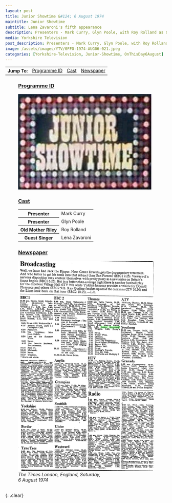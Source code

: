 ```yaml
---
layout: post
title: Junior Showtime &#124; 6 August 1974
maintitle: Junior Showtime
subtitle: Lena Zavaroni's fifth appearance
description: Presenters - Mark Curry, Glyn Poole, with Roy Rolland as Old Mother Riley, Lena Zavaroni.
media: Yorkshire Television
post_description: Presenters - Mark Curry, Glyn Poole, with Roy Rolland as Old Mother Riley, Lena Zavaroni.
image: /assets/images/YTV/0FFO-1974-AUG06-021.jpeg
categories: [Yorkshire-Television, Junior-Showtime, OnThisDay6August]
---
```


<table>
<tr align="center">
<th>Jump To:</th>
<td><a href="#programme-id">Programme ID</a></td>
<td><a href="#cast">Cast</a></td>
<td><a href="#newspaper">Newspaper</a></td>
</tr>
</table>

<figure class="fig1">
<figcaption>
<h3 id="programme-id"><a href="#programme-id">Programme ID</a></h3>
</figcaption>
<img src="/assets/images/YTV/1974-junior-showtime.jpg" class="full-width" />
<figcaption>
<h3 id="cast"><a href="#cast">Cast</a></h3>
</figcaption>
<table>
<tr><th>Presenter</th><td> Mark Curry</td></tr>
<tr><th>Presenter</th><td> Glyn Poole</td></tr>
<tr><th>Old Mother Riley</th><td> Roy Rolland</td></tr>
<tr><th>Guest Singer</th><td> Lena Zavaroni</td></tr>
</table>
</figure>

<figure class="fig2">
<figcaption>
<h3 id="newspaper"><a href="#newspaper">Newspaper</a></h3>
</figcaption>
<a href="/assets/images/newspapers/0FFO-1974-AUG06-021.jpeg"><img src="/assets/images/newspapers/0FFO-1974-AUG06-021.jpeg" class="full-width zoom-in" /></a>
<figcaption>
<cite>The Times London, England, Saturday,<br />6 August 1974</cite>
</figcaption>
</figure>

<br />{: .clear}

